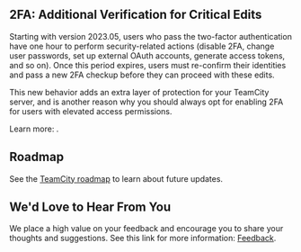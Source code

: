 [//]: # (title: What's New in TeamCity 2023.05)
[//]: # (auxiliary-id: What's New in TeamCity 2023.05;What's New in TeamCity)

## 2FA: Additional Verification for Critical Edits

Starting with version 2023.05, users who pass the two-factor authentication have one hour to perform security-related actions (disable 2FA, change user passwords, set up external OAuth accounts, generate access tokens, and so on). Once this period expires, users must re-confirm their identities and pass a new 2FA checkup before they can proceed with these edits.

This new behavior adds an extra layer of protection for your TeamCity server, and is another reason why you should always opt for enabling 2FA for users with elevated access permissions.

Learn more: [](managing-two-factor-authentication.md#Critical+Settings+Protection).

## Roadmap

See the [TeamCity roadmap](https://www.jetbrains.com/teamcity/roadmap/#teamcity-roadmap) to learn about future updates.

## We'd Love to Hear From You


We place a high value on your feedback and encourage you to share your thoughts and suggestions. See this link for more information: [Feedback](feedback.md).